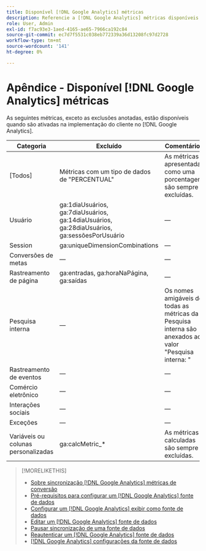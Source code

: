 ```yaml
---
title: Disponível [!DNL Google Analytics] métricas
description: Referencie a [!DNL Google Analytics] métricas disponíveis para fontes de dados.
role: User, Admin
exl-id: f7ac93e3-1aed-4165-ae65-7966ca192c84
source-git-commit: ec7d7f5531c038eb772339a36d13208fc97d2728
workflow-type: tm+mt
source-wordcount: '141'
ht-degree: 0%

---
```


# Apêndice - Disponível [!DNL Google Analytics] métricas

As seguintes métricas, exceto as exclusões anotadas, estão disponíveis quando são ativadas na implementação do cliente no [!DNL Google Analytics].

<!-- Notes as FYI to self:
>[!NOTE]
>
>* For some of these metrics, [!DNL Google] assigns the friendly name, and the name is consistent. For some metrics, the advertiser assigns the friendly name in [!DNL Google Analytics], and the name has a dynamic value.
>* Some metrics are assigned at the property level, and others are assigned at the view level.
-->

| Categoria | Excluído | Comentários |
| ---- | ---- | ---- |
| \[Todos\] | Métricas com um tipo de dados de &quot;PERCENTUAL&quot; | As métricas apresentadas como uma porcentagem são sempre excluídas. |
| Usuário | ga:1diaUsuários, ga:7diaUsuários, ga:14diaUsuários, ga:28diaUsuários, ga:sessõesPorUsuário | — |
| Session | ga:uniqueDimensionCombinations | — |
| Conversões de metas | — | — |
| Rastreamento de página | ga:entradas, ga:horaNaPágina, ga:saídas | — |
| Pesquisa interna | — | Os nomes amigáveis de todas as métricas da Pesquisa interna são anexados ao valor &quot;Pesquisa interna: &quot; |
| Rastreamento de eventos | — | — |
| Comércio eletrônico | — | — |
| Interações sociais | — | — |
| Exceções | — | — |
| Variáveis ou colunas personalizadas | ga:calcMetric_* | As métricas calculadas são sempre excluídas. |

>[!MORELIKETHIS]
>
>* [Sobre sincronização [!DNL Google Analytics] métricas de conversão](data-source-about.md)
>* [Pré-requisitos para configurar um [!DNL Google Analytics] fonte de dados](data-source-prerequisites.md)
>* [Configurar um [!DNL Google Analytics] exibir como fonte de dados](data-source-configure.md)
>* [Editar um [!DNL Google Analytics] fonte de dados](data-source-edit.md)
>* [Pausar sincronização de uma fonte de dados](data-source-pause.md)
>* [Reautenticar um [!DNL Google Analytics] fonte de dados](data-source-reauthenticate.md)
>* [[!DNL Google Analytics] configurações da fonte de dados](data-source-settings.md)
